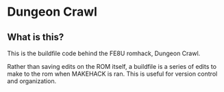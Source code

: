 
# Dungeon Crawl

## What is this?

This is the buildfile code behind the FE8U romhack, Dungeon Crawl.

Rather than saving edits on the ROM itself, a buildfile is a series of edits to make to the rom when MAKEHACK is ran. This is useful for version control and organization. 


